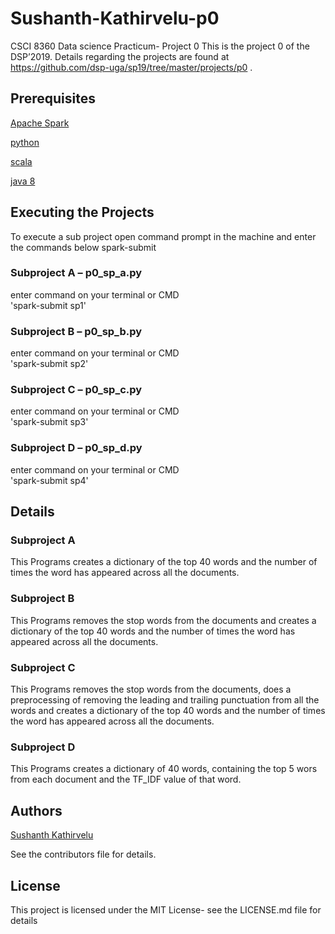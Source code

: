 # Sushanth-Kathirvelu-p0

CSCI 8360 Data science Practicum- Project 0
This is the project 0 of the DSP’2019. Details regarding the projects are found at https://github.com/dsp-uga/sp19/tree/master/projects/p0 .

## Prerequisites 
[Apache Spark](https://spark.apache.org/)

[python](https://www.python.org/downloads/) 

[scala](https://www.scala-lang.org/download/) 

[java 8](https://www.oracle.com/technetwork/java/javase/downloads/jdk8-downloads-2133151.html) 

## Executing the Projects
To execute a sub project open command prompt in the machine and enter the commands below 
spark-submit <location of the python file> <location of all the data files> <location to store the output file> <Name of the Output file>

  ### Subproject A – p0_sp_a.py
  enter command on your terminal or CMD   
  'spark-submit <location of the p0_sp_a.py file> <location of all the data files> <location to store the output file> sp1'

  ### Subproject B – p0_sp_b.py
  enter command on your terminal or CMD   
  'spark-submit <location of the p0_sp_b.py file> <location of all the data files> <location to store the output file> sp2'

  ### Subproject C – p0_sp_c.py
  enter command on your terminal or CMD   
  'spark-submit <location of the p0_sp_c.py file> <location of all the data files> <location to store the output file> sp3'

  ### Subproject D – p0_sp_d.py
  enter command on your terminal or CMD   
  'spark-submit <location of the p0_sp_d.py file> <location of all the data files> <location to store the output file> sp4'
  
## Details

  ### Subproject A
  This Programs creates a dictionary of the top 40 words and the number of times the word has appeared across all the documents.

  ### Subproject B 
  This Programs removes the stop words from the documents and creates a dictionary of the top 40 words and the number of times the word has appeared across all the documents.

  ### Subproject C 
  This Programs removes the stop words from the documents, does a preprocessing of removing the leading and trailing punctuation from all the words and creates a dictionary of the top 40 words and the number of times the word has appeared across all the documents.

  ### Subproject D 
  This Programs creates a dictionary of 40 words, containing the top 5 wors from each document and the TF_IDF value of that word.


## Authors
[Sushanth Kathirvelu](https://github.com/Sushanth-Kathirvelu)

See the contributors file for details.

## License
This project is licensed under the MIT License- see the LICENSE.md file for details
